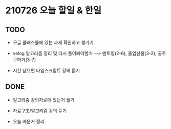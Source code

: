 # 210726 오늘 할일 & 한일

## TODO

- 구글 클래스룸에 있는 과제 확인하고 챙기기

- velog 알고리즘 정리 및 다시 풀어봐야할거 
--> 멘토링(2-6), 졸업선물(3-2), 공주구하기(3-7)

- 시간 남으면 타입스크립트 강의 듣기

## DONE

- 알고리즘 강의자료에 있는거 풀기

- 자료구조/알고리즘 강의 듣기

- 오늘 배운거 정리
